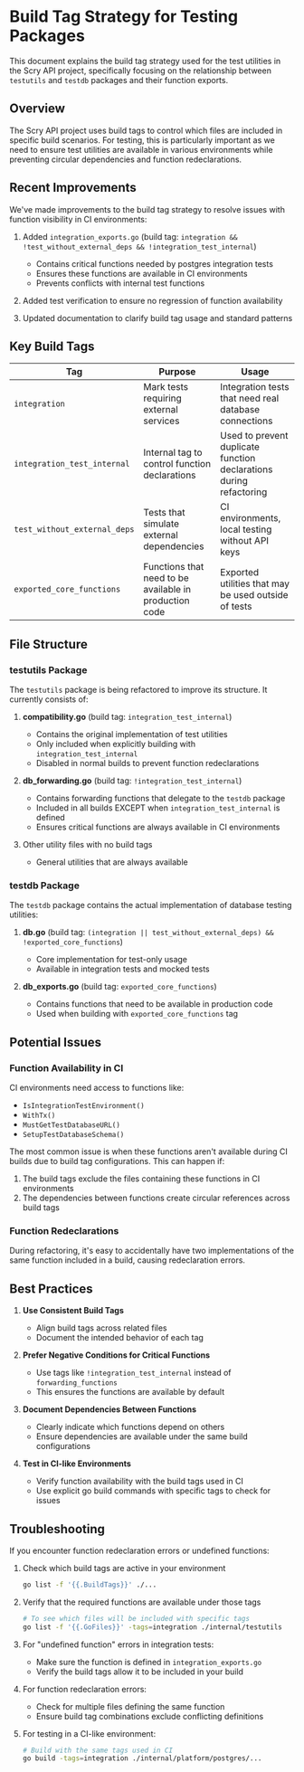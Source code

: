# Build Tag Strategy for Testing Packages

This document explains the build tag strategy used for the test utilities in the Scry API project, specifically focusing on the relationship between `testutils` and `testdb` packages and their function exports.

## Overview

The Scry API project uses build tags to control which files are included in specific build scenarios. For testing, this is particularly important as we need to ensure test utilities are available in various environments while preventing circular dependencies and function redeclarations.

## Recent Improvements

We've made improvements to the build tag strategy to resolve issues with function visibility in CI environments:

1. Added `integration_exports.go` (build tag: `integration && !test_without_external_deps && !integration_test_internal`)
   - Contains critical functions needed by postgres integration tests
   - Ensures these functions are available in CI environments
   - Prevents conflicts with internal test functions

2. Added test verification to ensure no regression of function availability

3. Updated documentation to clarify build tag usage and standard patterns

## Key Build Tags

| Tag                       | Purpose                                                  | Usage                                                                          |
|---------------------------|----------------------------------------------------------|--------------------------------------------------------------------------------|
| `integration`             | Mark tests requiring external services                    | Integration tests that need real database connections                          |
| `integration_test_internal` | Internal tag to control function declarations             | Used to prevent duplicate function declarations during refactoring              |
| `test_without_external_deps` | Tests that simulate external dependencies                | CI environments, local testing without API keys                                |
| `exported_core_functions` | Functions that need to be available in production code    | Exported utilities that may be used outside of tests                            |

## File Structure

### testutils Package

The `testutils` package is being refactored to improve its structure. It currently consists of:

1. **compatibility.go** (build tag: `integration_test_internal`)
   - Contains the original implementation of test utilities
   - Only included when explicitly building with `integration_test_internal`
   - Disabled in normal builds to prevent function redeclarations

2. **db_forwarding.go** (build tag: `!integration_test_internal`)
   - Contains forwarding functions that delegate to the `testdb` package
   - Included in all builds EXCEPT when `integration_test_internal` is defined
   - Ensures critical functions are always available in CI environments

3. Other utility files with no build tags
   - General utilities that are always available

### testdb Package

The `testdb` package contains the actual implementation of database testing utilities:

1. **db.go** (build tag: `(integration || test_without_external_deps) && !exported_core_functions`)
   - Core implementation for test-only usage
   - Available in integration tests and mocked tests

2. **db_exports.go** (build tag: `exported_core_functions`)
   - Contains functions that need to be available in production code
   - Used when building with `exported_core_functions` tag

## Potential Issues

### Function Availability in CI

CI environments need access to functions like:
- `IsIntegrationTestEnvironment()`
- `WithTx()`
- `MustGetTestDatabaseURL()`
- `SetupTestDatabaseSchema()`

The most common issue is when these functions aren't available during CI builds due to build tag configurations. This can happen if:
1. The build tags exclude the files containing these functions in CI environments
2. The dependencies between functions create circular references across build tags

### Function Redeclarations

During refactoring, it's easy to accidentally have two implementations of the same function included in a build, causing redeclaration errors.

## Best Practices

1. **Use Consistent Build Tags**
   - Align build tags across related files
   - Document the intended behavior of each tag

2. **Prefer Negative Conditions for Critical Functions**
   - Use tags like `!integration_test_internal` instead of `forwarding_functions`
   - This ensures the functions are available by default

3. **Document Dependencies Between Functions**
   - Clearly indicate which functions depend on others
   - Ensure dependencies are available under the same build configurations

4. **Test in CI-like Environments**
   - Verify function availability with the build tags used in CI
   - Use explicit go build commands with specific tags to check for issues

## Troubleshooting

If you encounter function redeclaration errors or undefined functions:

1. Check which build tags are active in your environment
   ```bash
   go list -f '{{.BuildTags}}' ./...
   ```

2. Verify that the required functions are available under those tags
   ```bash
   # To see which files will be included with specific tags
   go list -f '{{.GoFiles}}' -tags=integration ./internal/testutils
   ```

3. For "undefined function" errors in integration tests:
   - Make sure the function is defined in `integration_exports.go`
   - Verify the build tags allow it to be included in your build

4. For function redeclaration errors:
   - Check for multiple files defining the same function
   - Ensure build tag combinations exclude conflicting definitions

5. For testing in a CI-like environment:
   ```bash
   # Build with the same tags used in CI
   go build -tags=integration ./internal/platform/postgres/...
   ```
